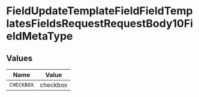 # FieldUpdateTemplateFieldFieldTemplatesFieldsRequestRequestBody10FieldMetaType


## Values

| Name       | Value      |
| ---------- | ---------- |
| `CHECKBOX` | checkbox   |